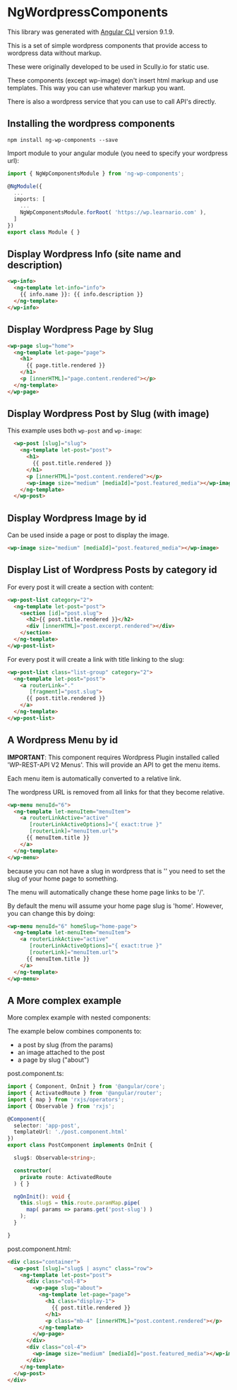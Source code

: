 # NgWordpressComponents

This library was generated with [Angular CLI](https://github.com/angular/angular-cli) version 9.1.9.

This is a set of simple wordpress components that provide access to wordpress data without markup.

These were originally developed to be used in Scully.io for static use.

These components (except wp-image) don't insert html markup and use templates. This way you can use whatever markup you want.

There is also a wordpress service that you can use to call API's directly.


## Installing the wordpress components

`npm install ng-wp-components --save`

Import module to your angular module (you need to specify your wordpress url):
```typescript
import { NgWpComponentsModule } from 'ng-wp-components';

@NgModule({
  ...
  imports: [
    ...
    NgWpComponentsModule.forRoot( 'https://wp.learnario.com' ),
  ]
})
export class Module { }
```

## Display Wordpress Info (site name and description)
```html
<wp-info>
  <ng-template let-info="info">
    {{ info.name }}: {{ info.description }}
  </ng-template>
</wp-info>
```


## Display Wordpress Page by Slug
```html
<wp-page slug="home">
  <ng-template let-page="page">
    <h1>
      {{ page.title.rendered }}
    </h1>
    <p [innerHTML]="page.content.rendered"></p>
  </ng-template>
</wp-page>
```

## Display Wordpress Post by Slug (with image)

This example uses both `wp-post` and `wp-image`:
```html
  <wp-post [slug]="slug">
    <ng-template let-post="post">
      <h1>
        {{ post.title.rendered }}
      </h1>
      <p [innerHTML]="post.content.rendered"></p>
      <wp-image size="medium" [mediaId]="post.featured_media"></wp-image>
    </ng-template>
  </wp-post>
```

## Display Wordpress Image by id

Can be used inside a page or post to display the image.
```html
<wp-image size="medium" [mediaId]="post.featured_media"></wp-image>
```

## Display List of Wordpress Posts by category id

For every post it will create a section with content:
```html
<wp-post-list category="2">
  <ng-template let-post="post">
    <section [id]="post.slug">
      <h2>{{ post.title.rendered }}</h2>
      <div [innerHTML]="post.excerpt.rendered"></div>
    </section>
  </ng-template>
</wp-post-list>
```

For every post it will create a link with title linking to the slug:
```html
<wp-post-list class="list-group" category="2">
  <ng-template let-post="post">
    <a routerLink="."
       [fragment]="post.slug">
      {{ post.title.rendered }}
    </a>
  </ng-template>
</wp-post-list>
```



## A Wordpress Menu by id

**IMPORTANT**: This component requires Wordpress Plugin installed called 'WP-REST-API V2 Menus'. This will provide an API to get the menu items.

Each menu item is automatically converted to a relative link. 

The wordpress URL is removed from all links for that they become relative.
```html
<wp-menu menuId="6">
  <ng-template let-menuItem="menuItem">
    <a routerLinkActive="active"
       [routerLinkActiveOptions]="{ exact:true }"
       [routerLink]="menuItem.url">
      {{ menuItem.title }}
    </a>
  </ng-template>
</wp-menu>
```
because you can not have a slug in wordpress that is '' you need to set the slug of your home page to something.

The menu will automatically change these home page links to be '/'.

By default the menu will assume your home page slug is 'home'. However, you can change this by doing:
```html
<wp-menu menuId="6" homeSlug="home-page">
  <ng-template let-menuItem="menuItem">
    <a routerLinkActive="active"
       [routerLinkActiveOptions]="{ exact:true }"
       [routerLink]="menuItem.url">
      {{ menuItem.title }}
    </a>
  </ng-template>
</wp-menu>
```


## A More complex example

More complex example with nested components:

The example below combines components to:
 - a post by slug (from the params)
 - an image attached to the post
 - a page by slug ("about")
 
post.component.ts:
```typescript
import { Component, OnInit } from '@angular/core';
import { ActivatedRoute } from '@angular/router';
import { map } from 'rxjs/operators';
import { Observable } from 'rxjs';

@Component({
  selector: 'app-post',
  templateUrl: './post.component.html'
})
export class PostComponent implements OnInit {

  slug$: Observable<string>;

  constructor(
    private route: ActivatedRoute
  ) { }

  ngOnInit(): void {
    this.slug$ = this.route.paramMap.pipe(
      map( params => params.get('post-slug') )
    );
  }

}
```

 post.component.html:
```html
<div class="container">
  <wp-post [slug]="slug$ | async" class="row">
    <ng-template let-post="post">
      <div class="col-8">
        <wp-page slug="about">
          <ng-template let-page="page">
            <h1 class="display-1">
              {{ post.title.rendered }}
            </h1>
            <p class="mb-4" [innerHTML]="post.content.rendered"></p>
          </ng-template>
        </wp-page>
      </div>
      <div class="col-4">
        <wp-image size="medium" [mediaId]="post.featured_media"></wp-image>
      </div>
    </ng-template>
  </wp-post>
</div>
```
